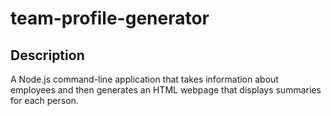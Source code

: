 # team-profile-generator

## Description
A Node.js command-line application that takes information about employees and then generates an HTML webpage that displays summaries for each person.

